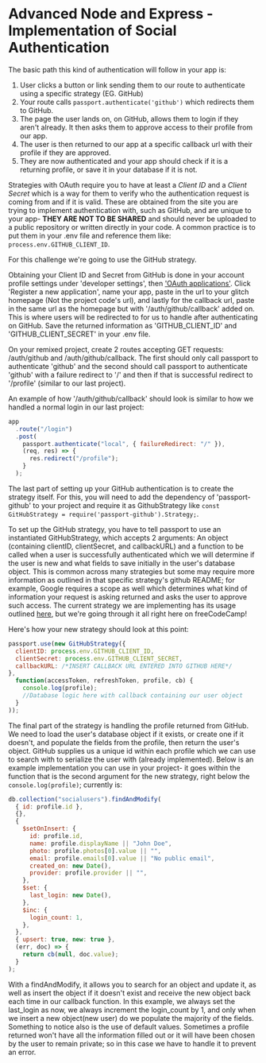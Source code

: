 # Advanced Node and Express - Implementation of Social Authentication

The basic path this kind of authentication will follow in your app is:

1. User clicks a button or link sending them to our route to authenticate using a specific strategy (EG. GitHub)
2. Your route calls `passport.authenticate('github')` which redirects them to GitHub.
3. The page the user lands on, on GitHub, allows them to login if they aren't already. It then asks them to approve access to their profile from our app.
4. The user is then returned to our app at a specific callback url with their profile if they are approved.
5. They are now authenticated and your app should check if it is a returning profile, or save it in your database if it is not.

Strategies with OAuth require you to have at least a _Client ID_ and a _Client Secret_ which is a way for them to verify who the authentication request is coming from and if it is valid. These are obtained from the site you are trying to implement authentication with, such as GitHub, and are unique to your app- **THEY ARE NOT TO BE SHARED** and should never be uploaded to a public repository or written directly in your code. A common practice is to put them in your .env file and reference them like: `process.env.GITHUB_CLIENT_ID`.

For this challenge we're going to use the GitHub strategy.

Obtaining your Client ID and Secret from GitHub is done in your account profile settings under 'developer settings', then ['OAuth applications'](https://github.com/settings/developers). Click 'Register a new application', name your app, paste in the url to your glitch homepage (Not the project code's url), and lastly for the callback url, paste in the same url as the homepage but with '/auth/github/callback' added on. This is where users will be redirected to for us to handle after authenticating on GitHub. Save the returned information as 'GITHUB_CLIENT_ID' and 'GITHUB_CLIENT_SECRET' in your .env file.

On your remixed project, create 2 routes accepting GET requests: /auth/github and /auth/github/callback. The first should only call passport to authenticate 'github' and the second should call passport to authenticate 'github' with a failure redirect to '/' and then if that is successful redirect to '/profile' (similar to our last project).

An example of how '/auth/github/callback' should look is similar to how we handled a normal login in our last project:

```js
app
  .route("/login")
  .post(
    passport.authenticate("local", { failureRedirect: "/" }),
    (req, res) => {
      res.redirect("/profile");
    }
  );
```

The last part of setting up your GitHub authentication is to create the strategy itself. For this, you will need to add the dependency of 'passport-github' to your project and require it as GithubStrategy like `const GitHubStrategy = require('passport-github').Strategy;`.

To set up the GitHub strategy, you have to tell passport to use an instantiated GitHubStrategy, which accepts 2 arguments: An object (containing clientID, clientSecret, and callbackURL) and a function to be called when a user is successfully authenticated which we will determine if the user is new and what fields to save initially in the user's database object. This is common across many strategies but some may require more information as outlined in that specific strategy's github README; for example, Google requires a scope as well which determines what kind of information your request is asking returned and asks the user to approve such access. The current strategy we are implementing has its usage outlined [here](https://github.com/jaredhanson/passport-github/), but we're going through it all right here on freeCodeCamp!

Here's how your new strategy should look at this point:

```js
passport.use(new GitHubStrategy({
  clientID: process.env.GITHUB_CLIENT_ID,
  clientSecret: process.env.GITHUB_CLIENT_SECRET,
  callbackURL: /*INSERT CALLBACK URL ENTERED INTO GITHUB HERE*/
},
  function(accessToken, refreshToken, profile, cb) {
    console.log(profile);
    //Database logic here with callback containing our user object
  }
));
```

The final part of the strategy is handling the profile returned from GitHub. We need to load the user's database object if it exists, or create one if it doesn't, and populate the fields from the profile, then return the user's object. GitHub supplies us a unique id within each profile which we can use to search with to serialize the user with (already implemented). Below is an example implementation you can use in your project- it goes within the function that is the second argument for the new strategy, right below the `console.log(profile)`; currently is:

```js
db.collection("socialusers").findAndModify(
  { id: profile.id },
  {},
  {
    $setOnInsert: {
      id: profile.id,
      name: profile.displayName || "John Doe",
      photo: profile.photos[0].value || "",
      email: profile.emails[0].value || "No public email",
      created_on: new Date(),
      provider: profile.provider || "",
    },
    $set: {
      last_login: new Date(),
    },
    $inc: {
      login_count: 1,
    },
  },
  { upsert: true, new: true },
  (err, doc) => {
    return cb(null, doc.value);
  }
);
```

With a findAndModify, it allows you to search for an object and update it, as well as insert the object if it doesn't exist and receive the new object back each time in our callback function. In this example, we always set the last_login as now, we always increment the login_count by 1, and only when we insert a new object(new user) do we populate the majority of the fields. Something to notice also is the use of default values. Sometimes a profile returned won't have all the information filled out or it will have been chosen by the user to remain private; so in this case we have to handle it to prevent an error.
